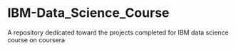 # IBM-Data_Science_Course
A repository dedicated toward the projects completed for IBM data science course on coursera
